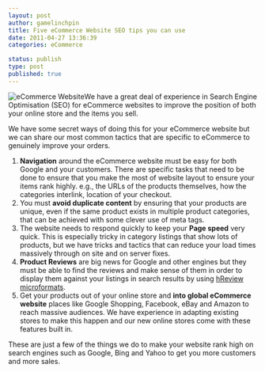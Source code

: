 ```yaml
---
layout: post
author: gamelinchpin
title: Five eCommerce Website SEO tips you can use
date: 2011-04-27 13:36:39
categories: eCommerce

status: publish
type: post
published: true
---
```

![](/assets/basket_key.jpg "eCommerce Website")We have a great deal of
experience in Search Engine Optimisation (SEO) for eCommerce websites to
improve the position of both your online store and the items you sell.

We have some secret ways of doing this for your eCommerce website but we
can share our most common tactics that are specific to eCommerce to
genuinely improve your orders.

1.  **Navigation** around the eCommerce website must be easy for both
    Google and your customers. There are specific tasks that need to be
    done to ensure that you make the most of website layout to ensure
    your items rank highly. e.g., the URLs of the products themselves,
    how the categories interlink, location of your checkout.
2.  You must **avoid duplicate content** by ensuring that your products
    are unique, even if the same product exists in multiple product
    categories, that can be achieved with some clever use of meta tags.
3.  The website needs to respond quickly to keep your **Page speed**
    very quick. This is especially tricky in category listings that show
    lots of products, but we have tricks and tactics that can reduce
    your load times massively through on site and on server fixes.
4.  **Product Reviews** are big news for Google and other engines but
    they must be able to find the reviews and make sense of them in
    order to display them against your listings in search results by
    using [hReview microformats](http://microformats.org/wiki/hreview).
5.  Get your products out of your online store and **into global
    eCommerce website** places like Google Shopping, Facebook, eBay and
    Amazon to reach massive audiences. We have experience in adapting
    existing stores to make this happen and our new online stores come
    with these features built in.

These are just a few of the things we do to make your website rank high
on search engines such as Google, Bing and Yahoo to get you more
customers and more sales.
